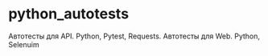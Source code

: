 # python_autotests
Автотесты для API. Python, Pytest, Requests.
Автотесты для Web. Python, Selenuim

